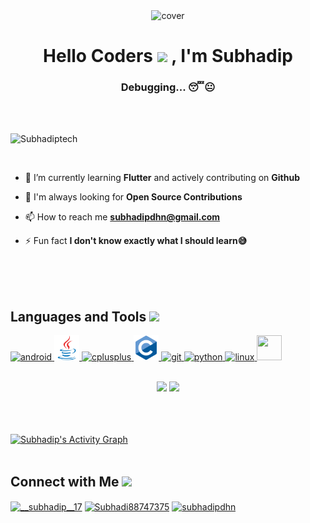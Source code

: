 
<div align="center">
<img width="100%" height = "300px" src="https://user-images.githubusercontent.com/89024718/136270329-36384630-2ee8-4d51-ad7b-5e3d0c927eaa.jpg" alt="cover" />
</div>
<h1 align="center"> Hello Coders <img width=28 src="https://raw.githubusercontent.com/MartinHeinz/MartinHeinz/master/wave.gif" width="48px"> , I'm Subhadip </h1>
<h3 align="center">Debugging... 😴😐</h3>
<br>
<br>
<p align="left"> <img src="https://komarev.com/ghpvc/?username=Subhadiptech&label=Profile%20views&color=0e75b6&style=flat" alt="Subhadiptech" /> </p>
<br>

- 🌱 I’m currently learning **Flutter** and actively contributing on **Github**

- 🤝 I'm always looking for **Open Source Contributions** 

- 📫 How to reach me **subhadipdhn@gmail.com**

- ⚡ Fun fact **I don't know exactly what I should learn😅**
<br>
<br>
<br>
<h2 align="left"> Languages and Tools <img src = "https://media2.giphy.com/media/QssGEmpkyEOhBCb7e1/giphy.gif?cid=ecf05e47a0n3gi1bfqntqmob8g9aid1oyj2wr3ds3mg700bl&rid=giphy.gif" width = 35px> </h3>
<p align="left"> <a href="https://developer.android.com" target="_blank"> <img src="https://img.icons8.com/color/48/000000/android-studio--v2.png" alt="android" width="40" height="40"/> </a> 
<a href="https://www.java.com" target="_blank"> <img src="https://raw.githubusercontent.com/devicons/devicon/master/icons/java/java-original.svg" alt="java" width="40" height="40"/> </a> 
 <a href="http://www.cplusplus.org" target="_blank"> <img src="https://img.icons8.com/color/48/000000/c-plus-plus-logo.png" alt="cplusplus" width="40" height="40"/> </a>
  <a href="https://www.cprogramming.com/" target="_blank"> <img src="https://raw.githubusercontent.com/devicons/devicon/master/icons/c/c-original.svg" alt="c" width="40" height="40"/> </a> 
 <a href="https://git-scm.com/" target="_blank"> <img src="https://www.vectorlogo.zone/logos/git-scm/git-scm-icon.svg" alt="git" width="40" height="40"/> </a><a href="https://www.python.org/" target="_blank"> <img src="https://img.icons8.com/color/48/000000/python--v1.png" alt="python" width="40" height="40"/> </a><a href="https://www.linux.org/" target="_blank"> <img src="https://img.icons8.com/color/50/000000/linux.png" alt="linux" width="40" height="40"/> </a><a href="https://dart.dev/guides/" target="_blank"> <img src="https://dart.dev/assets/shared/dart/logo+text/horizontal/white-e71fb382ad5229792cc704b3ee7a88f8013e986d6e34f0956d89c453b454d0a5.svg" width="40" height="40"/> </a>
<br>
<br>
<p align="center">
  <img width="48%" src="https://github-readme-stats.vercel.app/api?username=Subhadiptech&show_icons=true&theme=tokyonight" />
  <img width="48%" src="https://github-readme-streak-stats.herokuapp.com/?user=Subhadiptech&theme=tokyonight" />
</p>
<br>
<br>
<br>
<a href="https://github.com/Subhadiptech/Subhadiptech"><img alt=" Subhadip's Activity Graph" src="https://activity-graph.herokuapp.com/graph?username=Subhadiptech&bg_color=1F222E&color=F8D866&line=F85D7F&point=FFFFFF&hide_border=true" /></a>
<br>
<br>
<h2 align="left"> Connect with Me <img width=80  src='https://raw.githubusercontent.com/ShahriarShafin/ShahriarShafin/main/Assets/handshake.gif'> </h2>
<p align="left">
<a href="https://instagram.com/__subhadip__17" target="_blank"><img align="center" src="https://img.icons8.com/color/48/000000/instagram-new.png" alt="__subhadip__17"/></a>
<a href="https://twitter.com/Subhadi88747375?s=08" target="_blank"><img align="center" src="https://img.icons8.com/color/48/000000/twitter--v2.png" alt="Subhadi88747375" /></a>
<a href="https://www.linkedin.com/in/subhadipdhn/" target="_blank"><img align="center" src="https://user-images.githubusercontent.com/89024718/136453292-a9b6c55a-a5b2-4512-8d8f-69c35ec61002.png" alt="subhadipdhn" width="32%" height="32%" /></a>
</p>

